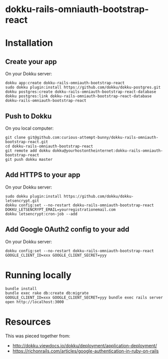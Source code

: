 # dokku-rails-omniauth-bootstrap-react

# Installation

## Create your app

On your Dokku server:

    dokku app:create dokku-rails-omniauth-bootstrap-react
    sudo dokku plugin:install https://github.com/dokku/dokku-postgres.git
    dokku postgres:create dokku-rails-omniauth-bootstrap-react-database
    dokku postgres:link dokku-rails-omniauth-bootstrap-react-database dokku-rails-omniauth-bootstrap-react

## Push to Dokku

On you local computer:

    git clone git@github.com:curious-attempt-bunny/dokku-rails-omniauth-bootstrap-react.git
    cd dokku-rails-omniauth-bootstrap-react
    git remote add dokku dokku@yourhostontheinternet:dokku-rails-omniauth-bootstrap-react
    git push dokku master

## Add HTTPS to your app

On your Dokku server:

    sudo dokku plugin:install https://github.com/dokku/dokku-letsencrypt.git
    dokku config:set --no-restart dokku-rails-omniauth-bootstrap-react DOKKU_LETSENCRYPT_EMAIL=yourregistrationemail.com
    dokku letsencrypt:cron-job --add    

## Add Google OAuth2 config to your add

On your Dokku server:
    
    dokku config:set --no-restart dokku-rails-omniauth-bootstrap-react GOOGLE_CLIENT_ID=xxx GOOGLE_CLIENT_SECRET=yyy    

# Running locally

    bundle install
    bundle exec rake db:create db:migrate
    GOOGLE_CLIENT_ID=xxx GOOGLE_CLIENT_SECRET=yyy bundle exec rails server
    open http://localhost:3000

# Resources

This was pieced together from:

* http://dokku.viewdocs.io/dokku/deployment/application-deployment/
* https://richonrails.com/articles/google-authentication-in-ruby-on-rails
